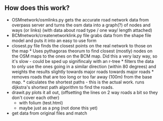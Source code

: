 How does this work?
-------------------


* OSMnetwork/osmlinks.py gets the accurate road network data from overpass server and turns the osm data into a graph(?) of nodes and ways (or links) (with data about road type / one way/ length attached)
* BCMnetwork/createnetworklink.py file grabs data from the shape file model and puts it into an easy to use form
* closest.py file finds the closest points on the real network to those on the map
		* Uses pythagoras theorum to find closest (mostly) nodes on the OSM maps to the ones on the BCM map. Did this a very lazy way, so it's slow - could be sped up signifincaly with an r-tree
		* filters the data to only use the ones going in a similar direction (within 80 degrees) and weights the results slightly towards major roads towards major roads
		* removes roads that are too long or too far away (100m) from the base map.
		* calculates the shortest paths - this is the actual work. runs dijkstra's shortest path algorithm to find the roads.
* drawit.py plots it all out, (offsetting the lines on 2 way roads a bit so they don't cover each other)
	*  with folium (test.html)
	*  maybe just as a png (not done this yet)
* get data from original files and match


